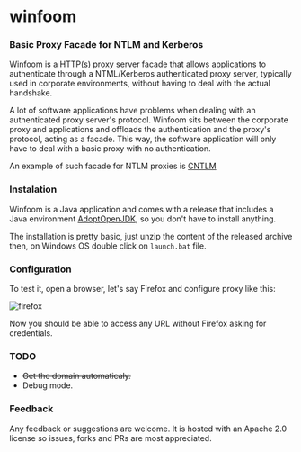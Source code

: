 # winfoom
### Basic Proxy Facade for NTLM and Kerberos

Winfoom is a HTTP(s) proxy server facade that allows applications to authenticate through a NTML/Kerberos authenticated proxy server, typically used in corporate environments, 
without having to deal with the actual handshake.

A lot of software applications have problems when dealing with an authenticated proxy server's protocol. Winfoom sits between the corporate proxy and applications and offloads the authentication and the proxy's protocol, acting as a facade. This way, the software application will only have to deal with a basic proxy with no authentication.

An example of such facade for NTLM proxies is [CNTLM](http://cntlm.sourceforge.net/)

### Instalation

Winfoom is a Java application and comes with a release that includes a Java environment [AdoptOpenJDK](https://github.com/AdoptOpenJDK/openjdk11-binaries/releases/download/jdk-11.0.5%2B10/OpenJDK11U-jdk_x64_windows_hotspot_11.0.5_10.msi),
so you don't have to install anything.

The installation is pretty basic, just unzip the content of the released archive then, on Windows OS double click on `launch.bat` file.

### Configuration


To test it, open a browser, let's say Firefox and configure proxy like this:

![firefox](https://docs.google.com/uc?export=download&id=1T18McN2oy4NPrIMtwS9CHlsYXz4KJi7T)

Now you should be able to access any URL without Firefox asking for credentials.


### TODO

   - ~~Get the domain automaticaly.~~
   - Debug mode.

### Feedback

Any feedback or suggestions are welcome. 
It is hosted with an Apache 2.0 license so issues, forks and PRs are most appreciated.


